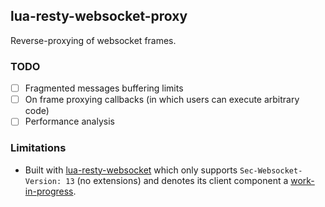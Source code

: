 ## lua-resty-websocket-proxy

Reverse-proxying of websocket frames.

### TODO

- [ ] Fragmented messages buffering limits
- [ ] On frame proxying callbacks (in which users can execute arbitrary code)
- [ ] Performance analysis

### Limitations

* Built with [lua-resty-websocket](https://github.com/openresty/lua-resty-websocket) which
  only supports `Sec-Websocket-Version: 13` (no extensions) and denotes its
  client component a
  [work-in-progress](https://github.com/openresty/lua-resty-websocket/blob/master/lib/resty/websocket/client.lua#L4-L5).
